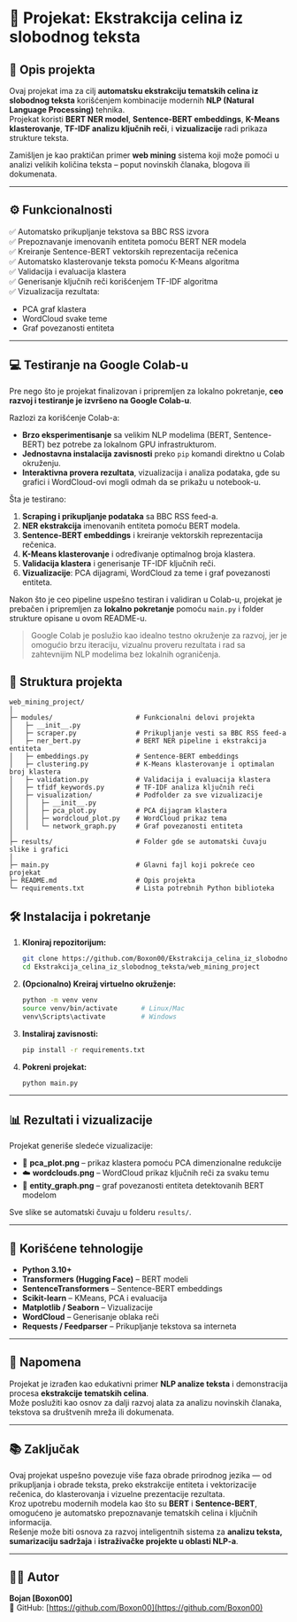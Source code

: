 # 🧠 Projekat: Ekstrakcija celina iz slobodnog teksta

## 📘 Opis projekta  
Ovaj projekat ima za cilj **automatsku ekstrakciju tematskih celina iz slobodnog teksta** korišćenjem kombinacije modernih **NLP (Natural Language Processing)** tehnika.  
Projekat koristi **BERT NER model**, **Sentence-BERT embeddings**, **K-Means klasterovanje**, **TF-IDF analizu ključnih reči**, i **vizualizacije** radi prikaza strukture teksta.

Zamišljen je kao praktičan primer **web mining** sistema koji može pomoći u analizi velikih količina teksta – poput novinskih članaka, blogova ili dokumenata.

---

## ⚙️ Funkcionalnosti  

✅ Automatsko prikupljanje tekstova sa BBC RSS izvora  
✅ Prepoznavanje imenovanih entiteta pomoću BERT NER modela  
✅ Kreiranje Sentence-BERT vektorskih reprezentacija rečenica  
✅ Automatsko klasterovanje teksta pomoću K-Means algoritma  
✅ Validacija i evaluacija klastera  
✅ Generisanje ključnih reči korišćenjem TF-IDF algoritma  
✅ Vizualizacija rezultata:
- PCA graf klastera  
- WordCloud svake teme  
- Graf povezanosti entiteta  

---
## 💻 Testiranje na Google Colab-u

Pre nego što je projekat finalizovan i pripremljen za lokalno pokretanje, **ceo razvoj i testiranje je izvršeno na Google Colab-u**.  

Razlozi za korišćenje Colab-a:
- **Brzo eksperimentisanje** sa velikim NLP modelima (BERT, Sentence-BERT) bez potrebe za lokalnom GPU infrastrukturom.  
- **Jednostavna instalacija zavisnosti** preko `pip` komandi direktno u Colab okruženju.  
- **Interaktivna provera rezultata**, vizualizacija i analiza podataka, gde su grafici i WordCloud-ovi mogli odmah da se prikažu u notebook-u.  

Šta je testirano:
1. **Scraping i prikupljanje podataka** sa BBC RSS feed-a.  
2. **NER ekstrakcija** imenovanih entiteta pomoću BERT modela.  
3. **Sentence-BERT embeddings** i kreiranje vektorskih reprezentacija rečenica.  
4. **K-Means klasterovanje** i određivanje optimalnog broja klastera.  
5. **Validacija klastera** i generisanje TF-IDF ključnih reči.  
6. **Vizualizacije**: PCA dijagrami, WordCloud za teme i graf povezanosti entiteta.  

Nakon što je ceo pipeline uspešno testiran i validiran u Colab-u, projekat je prebačen i pripremljen za **lokalno pokretanje** pomoću `main.py` i folder strukture opisane u ovom README-u.

> Google Colab je poslužio kao idealno testno okruženje za razvoj, jer je omogućio brzu iteraciju, vizualnu proveru rezultata i rad sa zahtevnijim NLP modelima bez lokalnih ograničenja.

## 🧩 Struktura projekta  

```
web_mining_project/
│
├─ modules/                     # Funkcionalni delovi projekta
│   ├─ __init__.py
│   ├─ scraper.py               # Prikupljanje vesti sa BBC RSS feed-a
│   ├─ ner_bert.py              # BERT NER pipeline i ekstrakcija entiteta
│   ├─ embeddings.py            # Sentence-BERT embeddings
│   ├─ clustering.py            # K-Means klasterovanje i optimalan broj klastera
│   ├─ validation.py            # Validacija i evaluacija klastera
│   ├─ tfidf_keywords.py        # TF-IDF analiza ključnih reči
│   ├─ visualization/           # Podfolder za sve vizualizacije
│   │   ├─ __init__.py
│   │   ├─ pca_plot.py          # PCA dijagram klastera
│   │   ├─ wordcloud_plot.py    # WordCloud prikaz tema
│   │   └─ network_graph.py     # Graf povezanosti entiteta
│
├─ results/                     # Folder gde se automatski čuvaju slike i grafici
│
├─ main.py                      # Glavni fajl koji pokreće ceo projekat
├─ README.md                    # Opis projekta
└─ requirements.txt             # Lista potrebnih Python biblioteka

```

## 🛠️ Instalacija i pokretanje  

1. **Kloniraj repozitorijum:**
   ```bash
   git clone https://github.com/Boxon00/Ekstrakcija_celina_iz_slobodnog_teksta.git
   cd Ekstrakcija_celina_iz_slobodnog_teksta/web_mining_project
   ```

2. **(Opcionalno) Kreiraj virtuelno okruženje:**
   ```bash
   python -m venv venv
   source venv/bin/activate      # Linux/Mac
   venv\Scripts\activate         # Windows
   ```

3. **Instaliraj zavisnosti:**
   ```bash
   pip install -r requirements.txt
   ```

4. **Pokreni projekat:**
   ```bash
   python main.py
   ```

---

## 📊 Rezultati i vizualizacije  

Projekat generiše sledeće vizualizacije:

- 🧩 **pca_plot.png** – prikaz klastera pomoću PCA dimenzionalne redukcije  
- ☁️ **wordclouds.png** – WordCloud prikaz ključnih reči za svaku temu  
- 🔗 **entity_graph.png** – graf povezanosti entiteta detektovanih BERT modelom

Sve slike se automatski čuvaju u folderu `results/`.

---

## 🧠 Korišćene tehnologije  

- **Python 3.10+**  
- **Transformers (Hugging Face)** – BERT modeli  
- **SentenceTransformers** – Sentence-BERT embeddings  
- **Scikit-learn** – KMeans, PCA i evaluacija  
- **Matplotlib / Seaborn** – Vizualizacije  
- **WordCloud** – Generisanje oblaka reči  
- **Requests / Feedparser** – Prikupljanje tekstova sa interneta  

---

## 🧾 Napomena  

Projekat je izrađen kao edukativni primer **NLP analize teksta** i demonstracija procesa **ekstrakcije tematskih celina**.  
Može poslužiti kao osnov za dalji razvoj alata za analizu novinskih članaka, tekstova sa društvenih mreža ili dokumenata.

---

## 📚 Zaključak  

Ovaj projekat uspešno povezuje više faza obrade prirodnog jezika — od prikupljanja i obrade teksta, preko ekstrakcije entiteta i vektorizacije rečenica, do klasterovanja i vizuelne prezentacije rezultata.  
Kroz upotrebu modernih modela kao što su **BERT** i **Sentence-BERT**, omogućeno je automatsko prepoznavanje tematskih celina i ključnih informacija.  
Rešenje može biti osnova za razvoj inteligentnih sistema za **analizu teksta, sumarizaciju sadržaja** i **istraživačke projekte u oblasti NLP-a**.

---

## 👨‍💻 Autor  

**Bojan [Boxon00]**  
📂 GitHub: [https://github.com/Boxon00](https://github.com/Boxon00)
